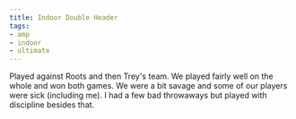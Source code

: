 ```yaml
---
title: Indoor Double Header
tags:
- amp
- indoor
- ultimate
---
```


Played against Roots and then Trey's team. We played fairly well on the whole and won both games. We were a bit savage and some of our players were sick (including me). I had a few bad throwaways but played with discipline besides that. 
